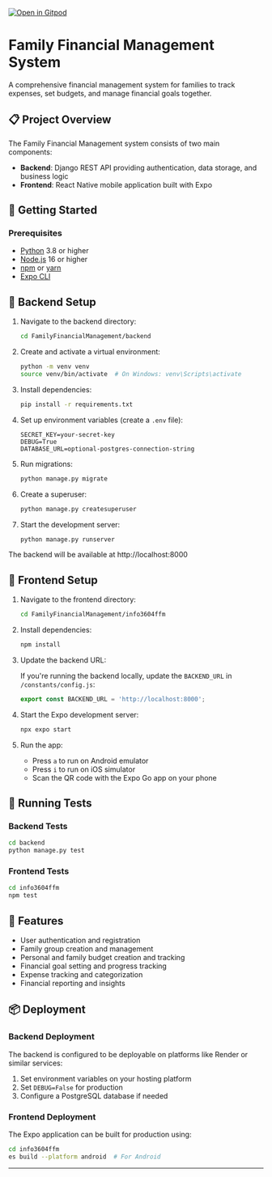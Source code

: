 [![Open in Gitpod](https://gitpod.io/button/open-in-gitpod.svg)](https://gitpod.io/#https://github.com/INFO-3604-Family-Financial-Management/FamilyFinancialManagement)

# Family Financial Management System

A comprehensive financial management system for families to track expenses, set budgets, and manage financial goals together.

## 📋 Project Overview

The Family Financial Management system consists of two main components:

- **Backend**: Django REST API providing authentication, data storage, and business logic
- **Frontend**: React Native mobile application built with Expo

## 🚀 Getting Started

### Prerequisites

- [Python](https://www.python.org/) 3.8 or higher
- [Node.js](https://nodejs.org/) 16 or higher
- [npm](https://www.npmjs.com/) or [yarn](https://yarnpkg.com/)
- [Expo CLI](https://docs.expo.dev/get-started/installation/)

## 🔧 Backend Setup

1. Navigate to the backend directory:

   ```bash
   cd FamilyFinancialManagement/backend
   ```

2. Create and activate a virtual environment:

   ```bash
   python -m venv venv
   source venv/bin/activate  # On Windows: venv\Scripts\activate
   ```

3. Install dependencies:

   ```bash
   pip install -r requirements.txt
   ```

4. Set up environment variables (create a `.env` file):

   ```
   SECRET_KEY=your-secret-key
   DEBUG=True
   DATABASE_URL=optional-postgres-connection-string
   ```

5. Run migrations:

   ```bash
   python manage.py migrate
   ```

6. Create a superuser:

   ```bash
   python manage.py createsuperuser
   ```

7. Start the development server:

   ```bash
   python manage.py runserver
   ```

The backend will be available at http://localhost:8000

## 📱 Frontend Setup

1. Navigate to the frontend directory:

   ```bash
   cd FamilyFinancialManagement/info3604ffm
   ```

2. Install dependencies:

   ```bash
   npm install
   ```

3. Update the backend URL:

   If you're running the backend locally, update the `BACKEND_URL` in `/constants/config.js`:

   ```javascript
   export const BACKEND_URL = 'http://localhost:8000';
   ```

4. Start the Expo development server:

   ```bash
   npx expo start
   ```

5. Run the app:
   - Press `a` to run on Android emulator
   - Press `i` to run on iOS simulator
   - Scan the QR code with the Expo Go app on your phone

## 🧪 Running Tests

### Backend Tests

```bash
cd backend
python manage.py test
```

### Frontend Tests

```bash
cd info3604ffm
npm test
```

## 🌟 Features

- User authentication and registration
- Family group creation and management
- Personal and family budget creation and tracking
- Financial goal setting and progress tracking
- Expense tracking and categorization
- Financial reporting and insights

## 📦 Deployment

### Backend Deployment

The backend is configured to be deployable on platforms like Render or similar services:

1. Set environment variables on your hosting platform
2. Set `DEBUG=False` for production
3. Configure a PostgreSQL database if needed

### Frontend Deployment

The Expo application can be built for production using:

```bash
cd info3604ffm
es build --platform android  # For Android
```

---


